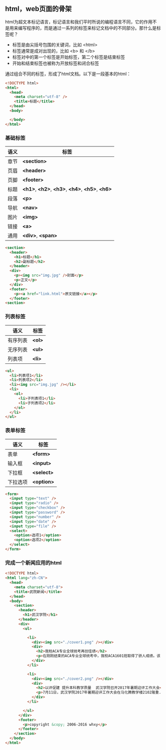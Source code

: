 ## html，web页面的骨架
html为超文本标记语言，标记语言和我们平时所说的编程语言不同，它的作用不是用来编写程序的，而是通过一系列的标签来标记文档中的不同部分。那什么是标签呢？

* 标签是由尖括号包围的关键词，比如 &lt;html&gt;
* 标签通常是成对出现的，比如 &lt;b&gt; 和 &lt;/b&gt;
* 标签对中的第一个标签是开始标签，第二个标签是结束标签
* 开始和结束标签也被称为开放标签和闭合标签

通过组合不同的标签，形成了html文档。以下是一段基本的html：

```html
<!DOCTYPE html>
<html>
  <head>
    <meta charset="utf-8" />
    <title>标题</title>
  </head>
  <body>

  </body>
</html>
```

### 基础标签

|语义|标签|
|-|-|
|章节|**&lt;section&gt;**|
|页眉|**&lt;header&gt;**|
|页脚|**&lt;footer&gt;**|
|标题|**&lt;h1&gt;**, **&lt;h2&gt;**, **&lt;h3&gt;**, **&lt;h4&gt;**, **&lt;h5&gt;**, **&lt;h6&gt;**|
|段落|**&lt;p&gt;**|
|导航|**&lt;nav&gt;**|
|图片|**&lt;img&gt;**|
|链接|**&lt;a&gt;**|
|通用|**&lt;div&gt;**, **&lt;span&gt;**|

```html
<section>
  <header>
    <h1>标题</h1>
    <h2>副标题</h2>
  </header>
  <div>
    <p><img src="img.jpg" />封面</p>
    <p>正文</p>
  </div>
  <footer>
    <p><a href="link.html">原文链接</a></p>
  </footer>
<section>
```

### 列表标签

|语义|标签|
|-|-|
|有序列表|**&lt;ol&gt;**|
|无序列表|**&lt;ul&gt;**|
|列表项|**&lt;li&gt;**|

```html
<ul>
  <li>列表项1</li>
  <li>列表项2</li>
  <li><img src="img.jpg" /></li>
  <li>
    <ol>
      <li>子列表项1</li>
      <li>子列表项2</li>
    </ol>
  </li>
</ul>
```

### 表单标签

|语义|标签|
|-|-|
|表单|**&lt;form&gt;**|
|输入框|**&lt;input&gt;**|
|下拉框|**&lt;select&gt;**|
|下拉选项|**&lt;option&gt;**|

```html
<form>
  <input type="text" />
  <input type="radio" />
  <input type="checkbox" />
  <input type="password" />
  <input type="number" />
  <input type="date" />
  <input type="file" />
  <select>
    <option>选项1</option>
    <option>选项2</option>
  </select>
</form>
```

### 完成一个新闻应用的html

```html
<!DOCTYPE html>
<html lang="zh-CN">
  <head>
    <meta charset="utf-8">
    <title>武院新闻</title>
  </head>
  <body>
    <section>
      <header>
        <h1>武汉学院</h1>
      </header>
      <div>
        <ul>

          <li>
            <div><img src="./cover1.png" /></div>
            <div>
              <h2>我校ACA专业全球统考再创佳绩</h2>
              <p>在刚刚结束的ACA专业全球统考中，我校ACA1601班取得了骄人成绩。该..</p>
            </div>
          </li>

          <li>
            <div><img src="./cover2.png" /></div>
            <div>
              <h2>以评促建 提升本科教学质量  武汉学院召开2017年暑期迎评工作大会</h2>
              <p>7月11日，武汉学院2017年暑期迎评工作大会在马化腾教学楼2102隆重..</p>
            </div>
          </li>

        </ul>
      </div>
      <footer>
        <p>copyright &copy; 2006-2016 whxy</p>
      </footer>
    </section>
  </body>
</html>
```
